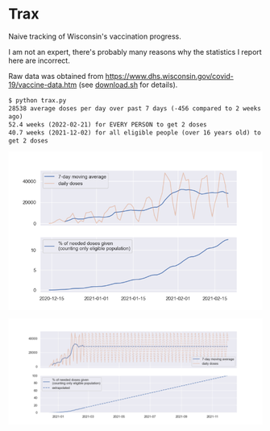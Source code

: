 # Trax

Naive tracking of Wisconsin's vaccination progress.

I am not an expert, there's probably many reasons why the statistics I report here are incorrect.

Raw data was obtained from https://www.dhs.wisconsin.gov/covid-19/vaccine-data.htm (see [download.sh](./download.sh) for details).

```
$ python trax.py
28538 average doses per day over past 7 days (-456 compared to 2 weeks ago)
52.4 weeks (2022-02-21) for EVERY PERSON to get 2 doses
40.7 weeks (2021-12-02) for all eligible people (over 16 years old) to get 2 doses
```

![current vaccination progress](./imgs/curr.png)

![extrapolated vaccination progress](./imgs/extrapolated.png)
